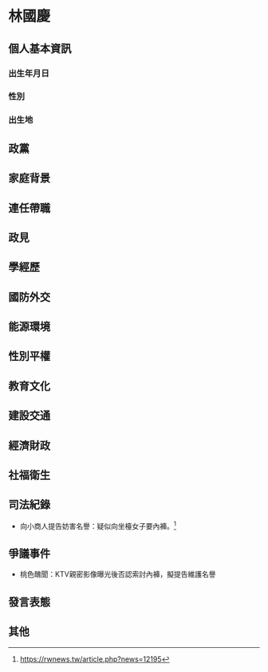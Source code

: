 # 林國慶

## 個人基本資訊

### 出生年月日

### 性別

### 出生地

## 政黨

## 家庭背景

## 連任帶職

## 政見

## 學經歷

## 國防外交

## 能源環境

## 性別平權

## 教育文化

## 建設交通

## 經濟財政

## 社福衛生

## 司法紀錄

- 向小商人提告妨害名譽：疑似向坐檯女子要內褲。[^1]

[^1]:https://rwnews.tw/article.php?news=12195


## 爭議事件

- 桃色醜聞：KTV親密影像曝光後否認索討內褲，擬提告維護名譽

[^1]:https://zh.wikipedia.org/zh-tw/林國慶#爭議事件

## 發言表態

## 其他
